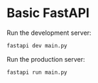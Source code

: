# Basic FastAPI

Run the development server:

```bash
fastapi dev main.py
```

Run the production server:

```bash
fastapi run main.py
```
